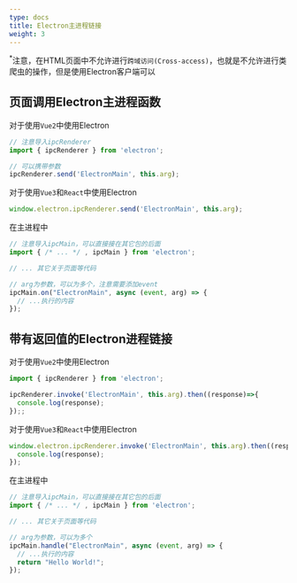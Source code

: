 ```yaml
---
type: docs
title: Electron主进程链接
weight: 3
---
```



<sup>*</sup>注意，在HTML页面中不允许进行`跨域访问(Cross-access)`，也就是不允许进行类爬虫的操作，但是使用Electron客户端可以

## 页面调用Electron主进程函数

对于使用`Vue2`中使用Electron

```js
// 注意导入ipcRenderer
import { ipcRenderer } from 'electron';

// 可以携带参数
ipcRenderer.send('ElectronMain', this.arg);
```

对于使用`Vue3`和`React`中使用Electron

```js
window.electron.ipcRenderer.send('ElectronMain', this.arg);
```

在主进程中
```js
// 注意导入ipcMain，可以直接接在其它包的后面
import { /* ... */ , ipcMain } from 'electron';

// ... 其它关于页面等代码

// arg为参数，可以为多个，注意需要添加event
ipcMain.on("ElectronMain", async (event, arg) => {
  // ...执行的内容
});
```

## 带有返回值的Electron进程链接

对于使用`Vue2`中使用Electron

```js
import { ipcRenderer } from 'electron';

ipcRenderer.invoke('ElectronMain', this.arg).then((response)=>{
  console.log(response);
});;
```

对于使用`Vue3`和`React`中使用Electron

```js
window.electron.ipcRenderer.invoke('ElectronMain', this.arg).then((response)=>{
  console.log(response);
});
```

在主进程中

```js
// 注意导入ipcMain，可以直接接在其它包的后面
import { /* ... */ , ipcMain } from 'electron';

// ... 其它关于页面等代码

// arg为参数，可以为多个
ipcMain.handle("ElectronMain", async (event, arg) => {
  // ...执行的内容
  return "Hello World!";
});
```